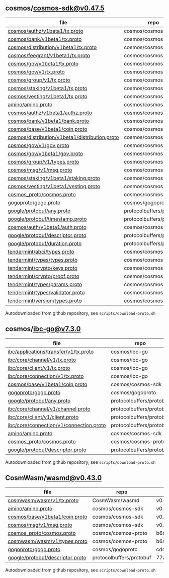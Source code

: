 ## cosmos/cosmos-sdk@v0.47.5
|file|repo|commit|type|code|
|--|--|--|--|--|
|[cosmos/authz/v1beta1/tx.proto](https://raw.githubusercontent.com/cosmos/cosmos-sdk/v0.47.5/proto/cosmos/authz/v1beta1/tx.proto)|cosmos/cosmos-sdk|v0.47.5|target|200|
|[cosmos/bank/v1beta1/tx.proto](https://raw.githubusercontent.com/cosmos/cosmos-sdk/v0.47.5/proto/cosmos/bank/v1beta1/tx.proto)|cosmos/cosmos-sdk|v0.47.5|target|200|
|[cosmos/distribution/v1beta1/tx.proto](https://raw.githubusercontent.com/cosmos/cosmos-sdk/v0.47.5/proto/cosmos/distribution/v1beta1/tx.proto)|cosmos/cosmos-sdk|v0.47.5|target|200|
|[cosmos/feegrant/v1beta1/tx.proto](https://raw.githubusercontent.com/cosmos/cosmos-sdk/v0.47.5/proto/cosmos/feegrant/v1beta1/tx.proto)|cosmos/cosmos-sdk|v0.47.5|target|200|
|[cosmos/gov/v1beta1/tx.proto](https://raw.githubusercontent.com/cosmos/cosmos-sdk/v0.47.5/proto/cosmos/gov/v1beta1/tx.proto)|cosmos/cosmos-sdk|v0.47.5|target|200|
|[cosmos/gov/v1/tx.proto](https://raw.githubusercontent.com/cosmos/cosmos-sdk/v0.47.5/proto/cosmos/gov/v1/tx.proto)|cosmos/cosmos-sdk|v0.47.5|target|200|
|[cosmos/group/v1/tx.proto](https://raw.githubusercontent.com/cosmos/cosmos-sdk/v0.47.5/proto/cosmos/group/v1/tx.proto)|cosmos/cosmos-sdk|v0.47.5|target|200|
|[cosmos/staking/v1beta1/tx.proto](https://raw.githubusercontent.com/cosmos/cosmos-sdk/v0.47.5/proto/cosmos/staking/v1beta1/tx.proto)|cosmos/cosmos-sdk|v0.47.5|target|200|
|[cosmos/vesting/v1beta1/tx.proto](https://raw.githubusercontent.com/cosmos/cosmos-sdk/v0.47.5/proto/cosmos/vesting/v1beta1/tx.proto)|cosmos/cosmos-sdk|v0.47.5|target|200|
|[amino/amino.proto](https://raw.githubusercontent.com/cosmos/cosmos-sdk/v0.47.5/proto/amino/amino.proto)|cosmos/cosmos-sdk|v0.47.5|dependency|200|
|[cosmos/authz/v1beta1/authz.proto](https://raw.githubusercontent.com/cosmos/cosmos-sdk/v0.47.5/proto/cosmos/authz/v1beta1/authz.proto)|cosmos/cosmos-sdk|v0.47.5|dependency|200|
|[cosmos/bank/v1beta1/bank.proto](https://raw.githubusercontent.com/cosmos/cosmos-sdk/v0.47.5/proto/cosmos/bank/v1beta1/bank.proto)|cosmos/cosmos-sdk|v0.47.5|dependency|200|
|[cosmos/base/v1beta1/coin.proto](https://raw.githubusercontent.com/cosmos/cosmos-sdk/v0.47.5/proto/cosmos/base/v1beta1/coin.proto)|cosmos/cosmos-sdk|v0.47.5|dependency|200|
|[cosmos/distribution/v1beta1/distribution.proto](https://raw.githubusercontent.com/cosmos/cosmos-sdk/v0.47.5/proto/cosmos/distribution/v1beta1/distribution.proto)|cosmos/cosmos-sdk|v0.47.5|dependency|200|
|[cosmos/gov/v1/gov.proto](https://raw.githubusercontent.com/cosmos/cosmos-sdk/v0.47.5/proto/cosmos/gov/v1/gov.proto)|cosmos/cosmos-sdk|v0.47.5|dependency|200|
|[cosmos/gov/v1beta1/gov.proto](https://raw.githubusercontent.com/cosmos/cosmos-sdk/v0.47.5/proto/cosmos/gov/v1beta1/gov.proto)|cosmos/cosmos-sdk|v0.47.5|dependency|200|
|[cosmos/group/v1/types.proto](https://raw.githubusercontent.com/cosmos/cosmos-sdk/v0.47.5/proto/cosmos/group/v1/types.proto)|cosmos/cosmos-sdk|v0.47.5|dependency|200|
|[cosmos/msg/v1/msg.proto](https://raw.githubusercontent.com/cosmos/cosmos-sdk/v0.47.5/proto/cosmos/msg/v1/msg.proto)|cosmos/cosmos-sdk|v0.47.5|dependency|200|
|[cosmos/staking/v1beta1/staking.proto](https://raw.githubusercontent.com/cosmos/cosmos-sdk/v0.47.5/proto/cosmos/staking/v1beta1/staking.proto)|cosmos/cosmos-sdk|v0.47.5|dependency|200|
|[cosmos/vesting/v1beta1/vesting.proto](https://raw.githubusercontent.com/cosmos/cosmos-sdk/v0.47.5/proto/cosmos/vesting/v1beta1/vesting.proto)|cosmos/cosmos-sdk|v0.47.5|dependency|200|
|[cosmos_proto/cosmos.proto](https://raw.githubusercontent.com/cosmos/cosmos-proto/b6a88f6e0255c2fb92f5d9a7211caa38769e33d5/proto/cosmos_proto/cosmos.proto)|cosmos/cosmos-proto|b6a88f6e0255c2fb92f5d9a7211caa38769e33d5|dependency|200|
|[gogoproto/gogo.proto](https://raw.githubusercontent.com/cosmos/gogoproto/cd4a043911b14debb344f1ab679bdd0d3142682c/gogoproto/gogo.proto)|cosmos/gogoproto|cd4a043911b14debb344f1ab679bdd0d3142682c|dependency|200|
|[google/protobuf/any.proto](https://raw.githubusercontent.com/protocolbuffers/protobuf/77aa913e689304329b6e3df71eea9944acfbc62f/src/google/protobuf/any.proto)|protocolbuffers/protobuf|77aa913e689304329b6e3df71eea9944acfbc62f|dependency|200|
|[google/protobuf/timestamp.proto](https://raw.githubusercontent.com/protocolbuffers/protobuf/77aa913e689304329b6e3df71eea9944acfbc62f/src/google/protobuf/timestamp.proto)|protocolbuffers/protobuf|77aa913e689304329b6e3df71eea9944acfbc62f|dependency|200|
|[cosmos/auth/v1beta1/auth.proto](https://raw.githubusercontent.com/cosmos/cosmos-sdk/v0.47.5/proto/cosmos/auth/v1beta1/auth.proto)|cosmos/cosmos-sdk|v0.47.5|dependency|200|
|[google/protobuf/descriptor.proto](https://raw.githubusercontent.com/protocolbuffers/protobuf/77aa913e689304329b6e3df71eea9944acfbc62f/src/google/protobuf/descriptor.proto)|protocolbuffers/protobuf|77aa913e689304329b6e3df71eea9944acfbc62f|dependency|200|
|[google/protobuf/duration.proto](https://raw.githubusercontent.com/protocolbuffers/protobuf/77aa913e689304329b6e3df71eea9944acfbc62f/src/google/protobuf/duration.proto)|protocolbuffers/protobuf|77aa913e689304329b6e3df71eea9944acfbc62f|dependency|200|
|[tendermint/abci/types.proto](https://raw.githubusercontent.com/cosmos/cosmos-sdk/v0.47.5/proto/tendermint/abci/types.proto)|cosmos/cosmos-sdk|v0.47.5|dependency|200|
|[tendermint/types/types.proto](https://raw.githubusercontent.com/cosmos/cosmos-sdk/v0.47.5/proto/tendermint/types/types.proto)|cosmos/cosmos-sdk|v0.47.5|dependency|200|
|[tendermint/crypto/keys.proto](https://raw.githubusercontent.com/cosmos/cosmos-sdk/v0.47.5/proto/tendermint/crypto/keys.proto)|cosmos/cosmos-sdk|v0.47.5|dependency|200|
|[tendermint/crypto/proof.proto](https://raw.githubusercontent.com/cosmos/cosmos-sdk/v0.47.5/proto/tendermint/crypto/proof.proto)|cosmos/cosmos-sdk|v0.47.5|dependency|200|
|[tendermint/types/params.proto](https://raw.githubusercontent.com/cosmos/cosmos-sdk/v0.47.5/proto/tendermint/types/params.proto)|cosmos/cosmos-sdk|v0.47.5|dependency|200|
|[tendermint/types/validator.proto](https://raw.githubusercontent.com/cosmos/cosmos-sdk/v0.47.5/proto/tendermint/types/validator.proto)|cosmos/cosmos-sdk|v0.47.5|dependency|200|
|[tendermint/version/types.proto](https://raw.githubusercontent.com/cosmos/cosmos-sdk/v0.47.5/proto/tendermint/version/types.proto)|cosmos/cosmos-sdk|v0.47.5|dependency|200|

Autodownloaded from github repository, see `scripts/download-proto.sh`

## cosmos/ibc-go@v7.3.0
|file|repo|commit|type|code|
|--|--|--|--|--|
|[ibc/applications/transfer/v1/tx.proto](https://raw.githubusercontent.com/cosmos/ibc-go/v7.3.0/proto/ibc/applications/transfer/v1/tx.proto)|cosmos/ibc-go|v7.3.0|target|200|
|[ibc/core/channel/v1/tx.proto](https://raw.githubusercontent.com/cosmos/ibc-go/v7.3.0/proto/ibc/core/channel/v1/tx.proto)|cosmos/ibc-go|v7.3.0|target|200|
|[ibc/core/client/v1/tx.proto](https://raw.githubusercontent.com/cosmos/ibc-go/v7.3.0/proto/ibc/core/client/v1/tx.proto)|cosmos/ibc-go|v7.3.0|target|200|
|[ibc/core/connection/v1/tx.proto](https://raw.githubusercontent.com/cosmos/ibc-go/v7.3.0/proto/ibc/core/connection/v1/tx.proto)|cosmos/ibc-go|v7.3.0|target|200|
|[cosmos/base/v1beta1/coin.proto](https://raw.githubusercontent.com/cosmos/cosmos-sdk/v0.47.5/proto/cosmos/base/v1beta1/coin.proto)|cosmos/cosmos-sdk|v0.47.5|dependency|200|
|[gogoproto/gogo.proto](https://raw.githubusercontent.com/cosmos/gogoproto/cd4a043911b14debb344f1ab679bdd0d3142682c/gogoproto/gogo.proto)|cosmos/gogoproto|cd4a043911b14debb344f1ab679bdd0d3142682c|dependency|200|
|[google/protobuf/any.proto](https://raw.githubusercontent.com/protocolbuffers/protobuf/77aa913e689304329b6e3df71eea9944acfbc62f/src/google/protobuf/any.proto)|protocolbuffers/protobuf|77aa913e689304329b6e3df71eea9944acfbc62f|dependency|200|
|[ibc/core/channel/v1/channel.proto](https://raw.githubusercontent.com/protocolbuffers/protobuf/77aa913e689304329b6e3df71eea9944acfbc62f/src/google/protobuf/any.proto)|protocolbuffers/protobuf|77aa913e689304329b6e3df71eea9944acfbc62f|dependency|200|
|[ibc/core/client/v1/client.proto](https://raw.githubusercontent.com/protocolbuffers/protobuf/77aa913e689304329b6e3df71eea9944acfbc62f/src/google/protobuf/any.proto)|protocolbuffers/protobuf|77aa913e689304329b6e3df71eea9944acfbc62f|dependency|200|
|[ibc/core/connection/v1/connection.proto](https://raw.githubusercontent.com/protocolbuffers/protobuf/77aa913e689304329b6e3df71eea9944acfbc62f/src/google/protobuf/any.proto)|protocolbuffers/protobuf|77aa913e689304329b6e3df71eea9944acfbc62f|dependency|200|
|[amino/amino.proto](https://raw.githubusercontent.com/cosmos/cosmos-sdk/v0.47.5/proto/amino/amino.proto)|cosmos/cosmos-sdk|v0.47.5|dependency|200|
|[cosmos_proto/cosmos.proto](https://raw.githubusercontent.com/cosmos/cosmos-proto/b6a88f6e0255c2fb92f5d9a7211caa38769e33d5/proto/cosmos_proto/cosmos.proto)|cosmos/cosmos-proto|b6a88f6e0255c2fb92f5d9a7211caa38769e33d5|dependency|200|
|[google/protobuf/descriptor.proto](https://raw.githubusercontent.com/protocolbuffers/protobuf/77aa913e689304329b6e3df71eea9944acfbc62f/src/google/protobuf/descriptor.proto)|protocolbuffers/protobuf|77aa913e689304329b6e3df71eea9944acfbc62f|dependency|200|

Autodownloaded from github repository, see `scripts/download-proto.sh`

## CosmWasm/wasmd@v0.43.0
|file|repo|commit|type|code|
|--|--|--|--|--|
|[cosmwasm/wasm/v1/tx.proto](https://raw.githubusercontent.com/CosmWasm/wasmd/v0.43.0/proto/cosmwasm/wasm/v1/tx.proto)|CosmWasm/wasmd|v0.43.0|target|200|
|[amino/amino.proto](https://raw.githubusercontent.com/cosmos/cosmos-sdk/v0.47.5/proto/amino/amino.proto)|cosmos/cosmos-sdk|v0.47.5|dependency|200|
|[cosmos/base/v1beta1/coin.proto](https://raw.githubusercontent.com/cosmos/cosmos-sdk/v0.47.5/proto/cosmos/base/v1beta1/coin.proto)|cosmos/cosmos-sdk|v0.47.5|dependency|200|
|[cosmos/msg/v1/msg.proto](https://raw.githubusercontent.com/cosmos/cosmos-sdk/v0.47.5/proto/cosmos/msg/v1/msg.proto)|cosmos/cosmos-sdk|v0.47.5|dependency|200|
|[cosmos_proto/cosmos.proto](https://raw.githubusercontent.com/cosmos/cosmos-proto/b6a88f6e0255c2fb92f5d9a7211caa38769e33d5/proto/cosmos_proto/cosmos.proto)|cosmos/cosmos-proto|b6a88f6e0255c2fb92f5d9a7211caa38769e33d5|dependency|200|
|[cosmwasm/wasm/v1/types.proto](https://raw.githubusercontent.com/cosmos/cosmos-proto/b6a88f6e0255c2fb92f5d9a7211caa38769e33d5/proto/cosmos_proto/cosmos.proto)|cosmos/cosmos-proto|b6a88f6e0255c2fb92f5d9a7211caa38769e33d5|dependency|200|
|[gogoproto/gogo.proto](https://raw.githubusercontent.com/cosmos/gogoproto/cd4a043911b14debb344f1ab679bdd0d3142682c/gogoproto/gogo.proto)|cosmos/gogoproto|cd4a043911b14debb344f1ab679bdd0d3142682c|dependency|200|
|[google/protobuf/descriptor.proto](https://raw.githubusercontent.com/protocolbuffers/protobuf/77aa913e689304329b6e3df71eea9944acfbc62f/src/google/protobuf/descriptor.proto)|protocolbuffers/protobuf|77aa913e689304329b6e3df71eea9944acfbc62f|dependency|200|

Autodownloaded from github repository, see `scripts/download-proto.sh`

